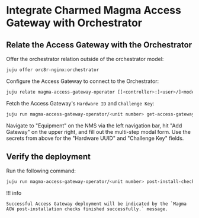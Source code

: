 # Integrate Charmed Magma Access Gateway with Orchestrator

## Relate the Access Gateway with the Orchestrator

Offer the orchestrator relation outside of the orchestrator model:

```bash
juju offer orc8r-nginx:orchestrator
```

Configure the Access Gateway to connect to the Orchestrator:

```bash
juju relate magma-access-gateway-operator [[<controller>:]<user>/]<model-name>.orc8r-nginx
```

Fetch the Access Gateway's `Hardware ID` and `Challenge Key`:

```bash
juju run magma-access-gateway-operator/<unit number> get-access-gateway-secrets
```

Navigate to "Equipment" on the NMS via the left navigation bar, hit "Add Gateway" on the upper right, and fill out the multi-step modal form. Use the secrets from above for the "Hardware UUID" and "Challenge Key" fields.

## Verify the deployment

Run the following command:

```bash
juju run magma-access-gateway-operator/<unit number> post-install-checks
```

!!! info

    Successful Access Gateway deployment will be indicated by the `Magma AGW post-installation checks finished successfully.` message.
